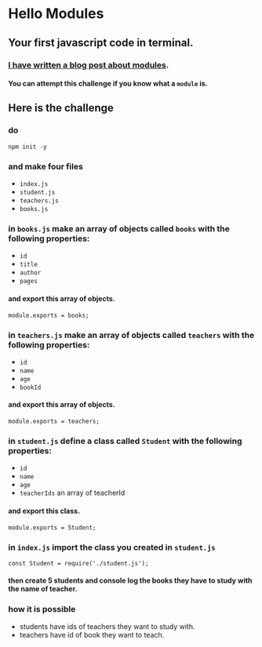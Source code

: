 # Hello Modules
## Your first javascript code in terminal.

### [I have written a blog post about modules](https://ahmadrazakhan946.hashnode.dev/your-first-javascript-code-in-terminal).

#### You can attempt this challenge if you know what a `module` is.

## Here is the challenge

### do
```shell
npm init -y
```

### and make four files <br>
* `index.js` 
* `student.js` 
* `teachers.js` 
* `books.js` 

### in `books.js` make an array of objects called `books` with the following properties:
* `id`
* `title`
* `author`
* `pages`
#### and export this array of objects.
`module.exports = books;` <br>


### in `teachers.js` make an array of objects called `teachers` with the following properties:
* `id`
* `name`
* `age`
* `bookId`
#### and export this array of objects.
`module.exports = teachers;` <br>

### in `student.js` define a class called `Student` with the following properties:
* `id`
* `name`
* `age`
* `teacherIds` an array of teacherId
#### and export this class.
`module.exports = Student;` <br>

### in `index.js` import the class you created in `student.js`
`const Student = require('./student.js');` <br>

#### then create 5 students and console log the books they have to study with the name of teacher.

### how it is possible 
* students have ids of teachers they want to study with.
* teachers have id of book they want to teach.





